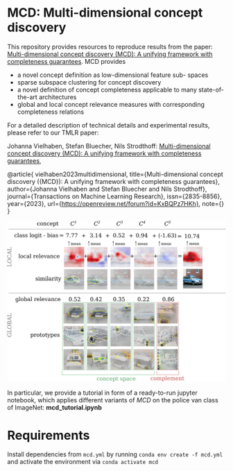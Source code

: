 # MCD: Multi-dimensional concept discovery


This repository provides resources to reproduce results from the paper:
[Multi-dimensional concept discovery (MCD): A unifying framework with completeness guarantees](https://openreview.net/forum?id=KxBQPz7HKh). MCD provides

* a novel concept definition as low-dimensional feature sub-
spaces
* sparse subspace clustering for concept discovery
* a novel definition of concept completeness applicable to
many state-of-the-art architectures
* global and local concept relevance measures with corresponding
completeness relations

For a detailed description of technical details and experimental results, please refer to our TMLR paper:

Johanna Vielhaben, Stefan Bluecher, Nils Strodthoff: [Multi-dimensional concept discovery (MCD): A unifying framework with completeness guarantees](https://openreview.net/forum?id=KxBQPz7HKh),
    
@article{
vielhaben2023multidimensional,
title={Multi-dimensional concept discovery ({MCD}): A unifying framework with completeness guarantees},
author={Johanna Vielhaben and Stefan Bluecher and Nils Strodthoff},
journal={Transactions on Machine Learning Research},
issn={2835-8856},
year={2023},
url={https://openreview.net/forum?id=KxBQPz7HKh},
note={}
}
    

![](./mcd_policevan.png "MCD for the ImageNet police van class")


In particular, we provide a tutorial in form of a ready-to-run jupyter notebook, which applies different variants of *MCD* on the police van class of ImageNet: **mcd_tutorial.ipynb**


# Requirements
Install dependencies from `mcd.yml` by running `conda env create -f mcd.yml` and activate the environment via `conda activate mcd`



